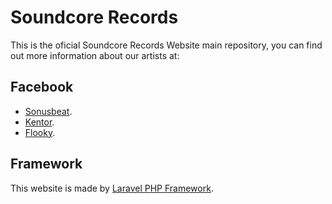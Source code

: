 # Soundcore Records

This is the oficial Soundcore Records Website main repository,
you can find out more information about our artists at:

## Facebook
- [Sonusbeat](https://www.facebook.com/sonusbeat/).
- [Kentor](https://www.facebook.com/Kentor-695170970867539/).
- [Flooky](https://www.facebook.com/FlookyProducer/).

## Framework

This website is made by [Laravel PHP Framework](https://laravel.com/).
